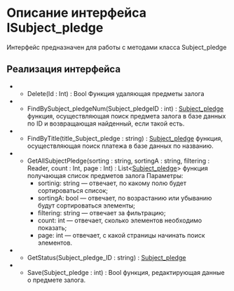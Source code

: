 # Описание интерфейса ISubject_pledge
Интерфейс предназначен для работы с методами класса Subject_pledge

## Реализация интерфейса
* + Delete(Id : Int) : Bool Функция удаляющая предметы залога
* + FindBySubject_pledgeNum(Subject_pledgeID : int) : [Subject_pledge](Subject_pledge.md)  функция, осуществляющая поиск предмета залога в базе данных по ID и возвращающая найденный, если такой есть.
* + FindByTitle(title_Subject_pledge : string) : [Subject_pledge](Subject_pledge.md)  функция, осуществляющая поиск платежа в базе данных по названию.
* + GetAllSubjectPledge(sorting : string, sortingA : string, filtering : Reader, count : Int, page : Int) : List<[Subject_pledge](Subject_pledge.md)> функция получающая список предметов залога
Параметры:
	* sortinig: string — отвечает, по какому полю будет сортироваться список;
	* sortingA: bool — отвечает, по возрастанию или убыванию будут сортироваться элементы;
	* filtering: string — отвечает за фильтрацию;
	* count: int — отвечает, сколько элементов необходимо показать;
	* page: int — отвечает, с какой страницы начинать поиск элементов.

* + GetStatus(Subject_pledge_ID : string) : [Subject_pledge](Subject_pledge.md)
* + Save(Subject_pledge : int) : Bool функция, редактирующая данные о предмете залога.